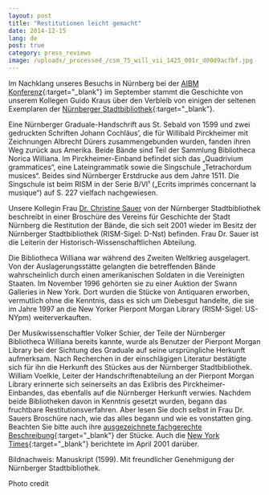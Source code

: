 ```yaml
---
layout: post
title: "Restitutionen leicht gemacht"
date: 2014-12-15
lang: de
post: true
category: press_reviews
image: /uploads/_processed_/csm_75_will_vii_1425_001r_d00d9acfbf.jpg
---
```



Im Nachklang unseres Besuchs in Nürnberg bei der [AIBM Konferenz](http://www.rism.info/en/home/newsdetails/article/64/rism-at-the-aibm-conference.html){:target="_blank"} im September stammt die Geschichte von unserem Kollegen Guido Kraus über den Verbleib von einigen der seltenen Exemplaren der [Nürnberger Stadtbibliothek](http://www.nuernberg.de/internet/stadtbibliothek/){:target="_blank"}.



Eine Nürnberger Graduale-Handschrift aus St. Sebald von 1599 und zwei gedruckten Schriften Johann Cochläus’, die für Willibald Pirckheimer mit Zeichnungen Albrecht Dürers zusammengebunden wurden, fanden ihren Weg zurück aus Amerika. Beide Bände sind Teil der Sammlung Bibliotheca Norica Williana. Im Pirckheimer-Einband befindet sich das „Quadrivium grammatices“, eine Lateingrammatik sowie die Singschule „Tetrachordum musices“. Beides sind Nürnberger Erstdrucke aus dem Jahre 1511. Die Singschule ist beim RISM in der Serie B/VI¹ („Ecrits imprimés concernant la musique“) auf S. 227 vielfach nachgewiesen.

Unsere Kollegin Frau [Dr. Christine Sauer](mailto:stb-handschriftenabteilung@stadt.nuernberg.de "Opens window for sending email") von der Nürnberger Stadtbibliothek beschreibt in einer Broschüre des Vereins für Geschichte der Stadt Nürnberg die Restitution der Bände, die sich seit 2001 wieder im Besitz der Nürnberger Stadtbibliothek (RISM-Sigel: D-Nst) befinden. Frau Dr. Sauer ist die Leiterin der Historisch-Wissenschaftlichen Abteilung.



Die Bibliotheca Williana war während des Zweiten Weltkrieg ausgelagert. Von der Auslagerungsstätte gelangten die betreffenden Bände wahrscheinlich durch einen amerikanischen Soldaten in die Vereinigten Staaten. Im November 1996 gehörten sie zu einer Auktion der Swann Galleries in New York. Dort wurden die Stücke von Antiquaren erworben, vermutlich ohne die Kenntnis, dass es sich um Diebesgut handelte, die sie im Jahre 1997 an die New Yorker Pierpont Morgan Library (RISM-Sigel: US-NYpm) weiterverkauften.

Der Musikwissenschaftler Volker Schier, der Teile der Nürnberger Bibliotheca Williana bereits kannte, wurde als Benutzer der Pierpont Morgan Library bei der Sichtung des Graduale auf seine ursprüngliche Herkunft aufmerksam. Nach Recherchen in der einschlägigen Literatur bestätigte sich für ihn die Herkunft des Stückes aus der Nürnberger Stadtbibliothek. William Voelkle, Leiter der Handschriftenabteilung an der Pierpont Morgan Library erinnerte sich seinerseits an das Exlibris des Pirckheimer-Einbandes, das ebenfalls auf die Nürnberger Herkunft verwies. Nachdem beide Bibliotheken davon in Kenntnis gesetzt wurden, begann das fruchtbare Restitutionsverfahren. Aber lesen Sie doch selbst in Frau Dr. Sauers Broschüre nach, wie das alles begann und wie es vonstatten ging. Beachten Sie bitte auch ihre [ausgezeichnete fachgerechte Beschreibung](http://periodika.digitale-sammlungen.de/mvgn/Blatt_bsb00001003,00042.html){:target="_blank"} der Stücke. Auch die [New York Times](http://www.nytimes.com/2001/04/20/arts/inside-art.html){:target="_blank"} berichtete im April 2001 darüber.



Bildnachweis: Manuskript (1599). Mit freundlicher Genehmigung der Nürnberger Stadtbibliothek.





<script type="text/javascript">var switchTo5x=true;</script><script type="text/javascript" src="http://w.sharethis.com/button/buttons.js"></script><script type="text/javascript">stLight.options({publisher: "9b601438-1ce1-49d8-bfd7-9cff5df54c17", doNotHash: false, doNotCopy: false, hashAddressBar: false});</script>



Photo credit




